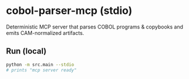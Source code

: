 # cobol-parser-mcp (stdio)

Deterministic MCP server that parses COBOL programs & copybooks and emits CAM-normalized artifacts.

## Run (local)

```bash
python -m src.main --stdio
# prints "mcp server ready"
